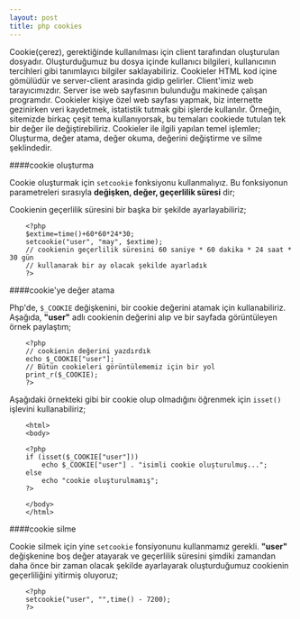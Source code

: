```yaml
---
layout: post
title: php cookies
---
```

Cookie(çerez), gerektiğinde kullanılması için client tarafından
oluşturulan  dosyadır. Oluşturduğumuz bu dosya içinde kullanıcı bilgileri, kullanıcının tercihleri gibi tanımlayıcı bilgiler saklayabiliriz. Cookieler HTML kod içine gömülüdür ve server-client arasinda gidip gelirler. Client'imiz web tarayıcımızdır. Server ise web sayfasının bulunduğu makinede çalışan programdır. Cookieler kişiye özel web sayfası yapmak, biz internette gezinirken veri kaydetmek, istatistik tutmak gibi işlerde kullanılır. Örneğin, sitemizde birkaç çeşit tema kullanıyorsak, bu temaları cookiede tutulan tek bir değer ile değiştirebiliriz. Cookieler ile ilgili yapılan temel işlemler; Oluşturma, değer atama, değer okuma, değerini değiştirme ve silme şeklindedir.

####cookie oluşturma

Cookie oluşturmak için `setcookie` fonksiyonu kullanmalıyız. Bu fonksiyonun parametreleri sırasıyla **değişken, değer,
geçerlilik süresi** dir;

<script src="https://https://gist.github.com/5ea3e3ea41f107ea3f8f.js"> </script>

Cookienin geçerlilik süresini bir başka bir şekilde ayarlayabiliriz;

		<?php
		$extime=time()+60*60*24*30;
		setcookie("user", "may", $extime);
		// cookienin geçerlilik süresini 60 saniye * 60 dakika * 24 saat * 30 gün
		// kullanarak bir ay olacak şekilde ayarladık
		?>

####cookie'ye değer atama

Php'de, `$_COOKIE` değişkenini, bir cookie değerini atamak için
kullanabiliriz. Aşağıda, **"user"** adlı cookienin değerini alıp ve bir
sayfada görüntüleyen örnek paylaştım;

		<?php
		// cookienin değerini yazdırdık
		echo $_COOKIE["user"];
		// Bütün cookieleri görüntülememiz için bir yol
		print_r($_COOKIE);
		?>

Aşağıdaki örnekteki gibi bir cookie olup olmadığını öğrenmek için `isset()` işlevini
kullanabiliriz;

		<html>
		<body>

		<?php
		if (isset($_COOKIE["user"]))
		    echo $_COOKIE["user"] . "isimli cookie oluşturulmuş...";
		else
		    echo "cookie oluşturulmamış";
		?>

		</body>
		</html>

####cookie silme

Cookie silmek için yine `setcookie` fonsiyonunu kullanmamız gerekli. **"user"**
değişkenine boş değer atayarak ve geçerlilik süresini şimdiki zamandan daha önce
bir zaman olacak şekilde ayarlayarak oluşturduğumuz cookienin geçerliliğini
yitirmiş oluyoruz;

		<?php
		setcookie("user", "",time() - 7200);
		?>

